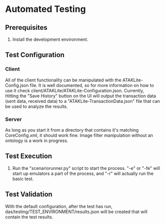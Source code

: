 Automated Testing
=================

Prerequisites
---------------------------------------

1.  Install the development environment.

Test Configuration
----------------------

### Client
All of the client functionality can be manipulated with the ATAKLite-Config.json file.  It is well documented, so for more information on how to use it check client/ATAKLite/ATAKLite-Configuration.json.  Currently,  
Hitting the "Save History" button on the UI will output the transaction data (sent data, received data) to a "ATAKLite-TransactionData.json" file that can be used to analyze the results.

### Server
As long as you start it from a directory that contains it's matching CoreConfig.xml, it should work fine.  Image filter manipulation without an ontology is a work in progress.  

Test Execution
--------------

1.  Run the "scenariorunner.py" script to start the process. "-e" or "-fe" will start up emulators a part of the process, and "-r" will actually run the basic test.

Test Validation
---------------

With the default configuration, after the test has run, das/testing/TEST_ENVIRONMENT/results.json will be created that will contain the test results.
